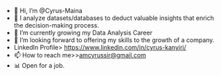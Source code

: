 - 👋 Hi, I’m @Cyrus-Maina
- 👀 I analyze datasets/databases to deduct valuable insights that enrich the decision-making process.
- 🌱 I’m currently growing my Data Analysis Career
- 💞️ I’m looking forward to offering my skills to the growth of a company.
-   LinkedIn Profile> https://www.linkedin.com/in/cyrus-kanyiri/
- 📫 How to reach me>>amcyrussir@gmail.com
- 📊 Open for a job.

<!---
Cyrus-Maina/Cyrus-Maina is a ✨ special ✨ repository because its `README.md` (this file) appears on your GitHub profile.
You can click the Preview link to take a look at your changes.
--->
